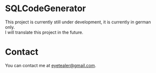 # SQLCodeGenerator

This project is currently still under development, it is currently in german only.</br>
I will translate this project in the future.

# Contact

You can contact me at [eyetealer@gmail.com](mailto:eyetealer@gmail.com).
